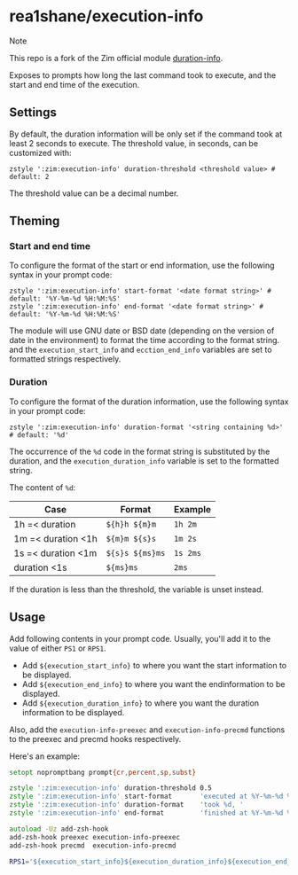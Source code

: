 # rea1shane/execution-info

> [!NOTE]
>
> This repo is a fork of the Zim official module [duration-info](https://github.com/zimfw/duration-info).

Exposes to prompts how long the last command took to execute,
and the start and end time of the execution.

## Settings

By default, the duration information will be only set if the command took at
least 2 seconds to execute. The threshold value, in seconds, can be customized
with:

```shell
zstyle ':zim:execution-info' duration-threshold <threshold value> # default: 2
```

The threshold value can be a decimal number.

## Theming

### Start and end time

To configure the format of the start or end information, use the following syntax in
your prompt code:

```shell
zstyle ':zim:execution-info' start-format '<date format string>' # default: '%Y-%m-%d %H:%M:%S'
zstyle ':zim:execution-info' end-format '<date format string>' # default: '%Y-%m-%d %H:%M:%S'
```

The module will use GNU date or BSD date (depending on the version of date in the environment) to format the time according to the format string.
and the `execution_start_info` and `ecction_end_info` variables are set to formatted strings respectively.

### Duration

To configure the format of the duration information, use the following syntax in
your prompt code:

```shell
zstyle ':zim:execution-info' duration-format '<string containing %d>' # default: '%d'
```

The occurrence of the `%d` code in the format string is substituted by the
duration, and the `execution_duration_info` variable is set to the formatted string.

The content of `%d`:

| Case               | Format          | Example  |
| ------------------ | --------------- | -------- |
| 1h =< duration     | `${h}h ${m}m`   | `1h 2m`  |
| 1m =< duration <1h | `${m}m ${s}s`   | `1m 2s`  |
| 1s =< duration <1m | `${s}s ${ms}ms` | `1s 2ms` |
| duration <1s       | `${ms}ms`       | `2ms`    |

If the duration is less than the threshold, the variable is unset instead.

## Usage

Add following contents in your prompt code. Usually, you'll add it to the value of either `PS1` or `RPS1`.

- Add `${execution_start_info}` to where you want the start information to be displayed.
- Add `${execution_end_info}` to where you want the endinformation to be displayed.
- Add `${execution_duration_info}` to where you want the duration information to be displayed.

Also, add the `execution-info-preexec` and `execution-info-precmd`
functions to the preexec and precmd hooks respectively.

Here's an example:

```zsh
setopt nopromptbang prompt{cr,percent,sp,subst}

zstyle ':zim:execution-info' duration-threshold 0.5
zstyle ':zim:execution-info' start-format       'executed at %Y-%m-%d %H:%M:%S, '
zstyle ':zim:execution-info' duration-format    'took %d, '
zstyle ':zim:execution-info' end-format         'finished at %Y-%m-%d %H:%M:%S'

autoload -Uz add-zsh-hook
add-zsh-hook preexec execution-info-preexec
add-zsh-hook precmd  execution-info-precmd

RPS1='${execution_start_info}${execution_duration_info}${execution_end_info}'
```
